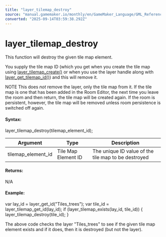 ```yaml
---
title: "layer_tilemap_destroy"
source: "manual.gamemaker.io/monthly/en/GameMaker_Language/GML_Reference/Asset_Management/Rooms/Tile_Map_Layers/layer_tilemap_destroy.htm"
converted: "2025-09-14T03:59:38.292Z"
---
```


# layer\_tilemap\_destroy

This function will destroy the given tile map element.

You supply the tile map ID (which you get when you create the tile map using [layer\_tilemap\_create()](layer_tilemap_create.md) or when you use the layer handle along with [layer\_get\_tilemap\_id()](layer_tilemap_get_id.md)) and this will remove it.

NOTE This does _not_ remove the layer, only the tile map from it. If the tile map is one that has been added in the Room Editor, the next time you leave the room and then return, the tile map will be created again. If the room is persistent, however, the tile map will be removed unless room persistence is switched off again.

#### Syntax:

layer\_tilemap\_destroy(tilemap\_element\_id);

| Argument | Type | Description |
| --- | --- | --- |
| tilemap_element_id | Tile Map Element ID | The unique ID value of the tile map to be destroyed |

#### Returns:

N/A

#### Example:

var lay\_id = layer\_get\_id("Tiles\_trees");
var tile\_id = layer\_tilemap\_get\_id(lay\_id);
if (layer\_tilemap\_exists(lay\_id, tile\_id))
{
    layer\_tilemap\_destroy(tile\_id);
}

The above code checks the layer "Tiles\_trees" to see if the given tile map element exists and if it does, then it is destroyed (but not the layer).
